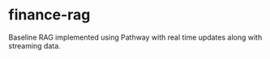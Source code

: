 # finance-rag
Baseline RAG implemented using Pathway with real time updates along with streaming data. 
